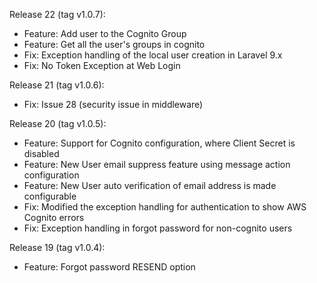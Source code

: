 Release 22 (tag v1.0.7):
 - Feature: Add user to the Cognito Group
 - Feature: Get all the user's groups in cognito
 - Fix: Exception handling of the local user creation in Laravel 9.x
 - Fix: No Token Exception at Web Login

Release 21 (tag v1.0.6): 
 - Fix: Issue 28 (security issue in middleware)

Release 20 (tag v1.0.5):
 - Feature: Support for Cognito configuration, where Client Secret is disabled
 - Feature: New User email suppress feature using message action configuration
 - Feature: New User auto verification of email address is made configurable
 - Fix: Modified the exception handling for authentication to show AWS Cognito errors
 - Fix: Exception handling in forgot password for non-cognito users 

Release 19 (tag v1.0.4): 
 - Feature: Forgot password RESEND option